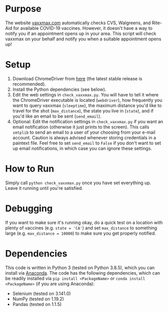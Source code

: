 # Purpose
The website [vaxxmax.com](http://vaxxmax.com/) automatically checks CVS, Walgreens, and Rite-Aid for available COVID-19 vaccines. However, it doesn't have a way to notify you if an appointment opens up in your area. This script will check vaxxmax on your behalf and notify you when a suitable appointment opens up!

# Setup
1. Download ChromeDriver from [here](https://chromedriver.chromium.org) (the latest stable release is recommended).
2. Install the Python dependencies (see below).
3. Edit the web settings in `check_vaxxmax.py`. You will have to tell it where the ChromeDriver executable is located (`webdriver`), how frequently you want to query vaxxmax (`sleeptime`), the maximum distance you'd like to travel for the shot (`max_distance`), the state you live in (`state`), and if you'd like an email to be sent (`send_email`). 
4. Optional: Edit the notification settings in `check_vaxxmax.py` if you want an email notification (otherwise it just prints to the screen). This calls `smtplib` to send an email to a user of your choosing from your e-mail account. Caution is always advised whenever storing credentials in a paintext file. Feel free to set `send_email` to `False` if you don't want to set up email notifications, in which case you can ignore these settings.

# How to Run
Simply call `python check_vaxxmax.py` once you have set everything up. Leave it running until you're satisfied.

# Debugging
If you want to make sure it's running okay, do a quick test on a location with plenty of vaccines (e.g. `state = 'CA'`) and set `max_distance` to something large (e.g. `max_distance = 10000`) to make sure you get properly notified.

# Dependencies
This code is written in Python 3 (tested on Python 3.8.5), which you can install via [Anaconda](https://anaconda.com/). The code has the following dependencies, which can be readily installed via `pip install <PackageName>` or `conda install <PackageName>` (if you are using Anaconda):
- Selenium (tested on 3.141.0)
- NumPy (tested on 1.19.2)
- Pandas (tested on 1.1.5)
